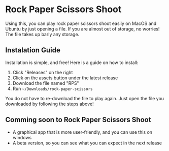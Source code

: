 # Rock Paper Scissors Shoot

Using this, you can play rock paper scissors shoot easily on MacOS and Ubuntu by just opening a file. If you are almost out of storage, no worries! The file takes up barly any storage.

## Instalation Guide

Installation is simple, and free! Here is a guide on how to install:

1. Click "Releases" on the right
2. Click on the assets button under the latest release
3. Download the file named "RPS"
4. Run <code>~/Downloads/rock-paper-scissors</code>

You do not have to re-download the file to play again. Just open the file you downloaded by following the steps above!

## Comming soon to Rock Paper Scissors Shoot

- A graphical app that is more user-friendly, and you can use this on windows
- A beta version, so you can see what you can expect in the next release